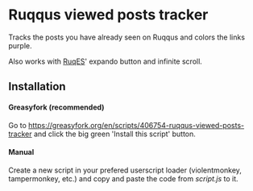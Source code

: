 # Ruqqus viewed posts tracker
Tracks the posts you have already seen on Ruqqus and colors the links purple.

Also works with [RuqES](https://ruqqus.com/post/ldx/what-is-ruqes)' expando button and infinite scroll.

## Installation
#### Greasyfork (recommended)
Go to https://greasyfork.org/en/scripts/406754-ruqqus-viewed-posts-tracker and click the big green 'Install this script' button.

#### Manual
Create a new script in your prefered userscript loader (violentmonkey, tampermonkey, etc.) and copy and paste the code from *script.js* to it.
